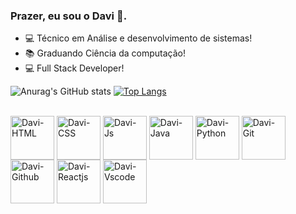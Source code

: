 ### Prazer, eu sou o Davi 🫶.



- 💻 Técnico em Análise e desenvolvimento de sistemas!
- 📚 Graduando Ciência da computação!
- 💻 Full Stack Developer!

![Anurag's GitHub stats](https://github-readme-stats.vercel.app/api?username=DaviMauricio&show_icons=true&theme=radical)
[![Top Langs](https://github-readme-stats.vercel.app/api/top-langs/?username=DaviMauricio&layout=compact&theme=radical)](https://github.com/anuraghazra/github-readme-stats)

<div style="display: inline_block"><br>
  <img align="center" alt="Davi-HTML" height="70" width="70"src="https://cdn.jsdelivr.net/gh/devicons/devicon/icons/html5/html5-original.svg"/>
  <img align="center" alt="Davi-CSS" height="70" width="70" src="https://cdn.jsdelivr.net/gh/devicons/devicon/icons/css3/css3-original.svg" />
  <img align="center" alt="Davi-Js" height="70" width="70" src="https://cdn.jsdelivr.net/gh/devicons/devicon/icons/javascript/javascript-original.svg" />
  <img align="center" alt="Davi-Java" height="70" width="70" src="https://cdn.jsdelivr.net/gh/devicons/devicon/icons/java/java-original.svg" />
  <img align="center" alt="Davi-Python" height="70" width="70" src="https://cdn.jsdelivr.net/gh/devicons/devicon/icons/python/python-original.svg" />
  <img align="center" alt="Davi-Git" height="70" width="70" src="https://cdn.jsdelivr.net/gh/devicons/devicon/icons/git/git-original.svg" />
  <img align="center" alt="Davi-Github" height="70" width="70" src="https://cdn.jsdelivr.net/gh/devicons/devicon/icons/github/github-original.svg" />
  <img align="center" alt="Davi-Reactjs" height="70" width="70"src="https://cdn.jsdelivr.net/gh/devicons/devicon/icons/react/react-original.svg" />
  <img align="center" alt="Davi-Vscode" height="70" width="70" src="https://cdn.jsdelivr.net/gh/devicons/devicon/icons/vscode/vscode-original.svg" />
                                                             
</div>

